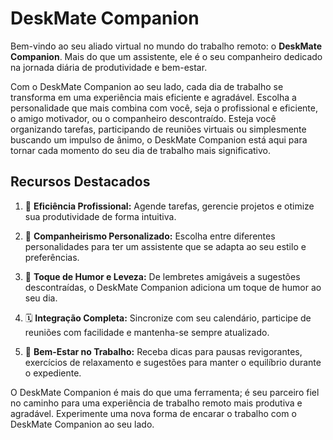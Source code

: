 # DeskMate Companion

Bem-vindo ao seu aliado virtual no mundo do trabalho remoto: o **DeskMate Companion**. Mais do que um assistente, ele é o seu companheiro dedicado na jornada diária de produtividade e bem-estar.

Com o DeskMate Companion ao seu lado, cada dia de trabalho se transforma em uma experiência mais eficiente e agradável. Escolha a personalidade que mais combina com você, seja o profissional e eficiente, o amigo motivador, ou o companheiro descontraído. Esteja você organizando tarefas, participando de reuniões virtuais ou simplesmente buscando um impulso de ânimo, o DeskMate Companion está aqui para tornar cada momento do seu dia de trabalho mais significativo.

## Recursos Destacados

1. 🚀 **Eficiência Profissional:** Agende tarefas, gerencie projetos e otimize sua produtividade de forma intuitiva.

2. 🤝 **Companheirismo Personalizado:** Escolha entre diferentes personalidades para ter um assistente que se adapta ao seu estilo e preferências.

3. 🎉 **Toque de Humor e Leveza:** De lembretes amigáveis a sugestões descontraídas, o DeskMate Companion adiciona um toque de humor ao seu dia.

4. 🗓️ **Integração Completa:** Sincronize com seu calendário, participe de reuniões com facilidade e mantenha-se sempre atualizado.

5. 🌟 **Bem-Estar no Trabalho:** Receba dicas para pausas revigorantes, exercícios de relaxamento e sugestões para manter o equilíbrio durante o expediente.

O DeskMate Companion é mais do que uma ferramenta; é seu parceiro fiel no caminho para uma experiência de trabalho remoto mais produtiva e agradável. Experimente uma nova forma de encarar o trabalho com o DeskMate Companion ao seu lado.
